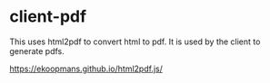 # client-pdf

This uses html2pdf to convert html to pdf. It is used by the client to generate pdfs.

https://ekoopmans.github.io/html2pdf.js/ 